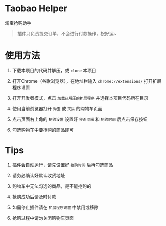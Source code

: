 # Taobao Helper

淘宝抢购助手

> 插件只负责提交订单，不会进行付款操作，祝好运~

# 使用方法

  1. 下载本项目的代码并解压，或 `clone` 本项目

  2. 打开Chrome（谷歌浏览器），在地址栏输入 `chrome://extensions/` 打开扩展程序设置

  3. 打开开发者模式，点击 `加载已解压的扩展程序` 并选择本项目代码所在目录

  4. 使用当前浏览器打开 `淘宝` 或 `天猫` 的购物车页面

  5. 点击页面右上角的 `抢购设置` 设置好 `秒杀间隔` 和 `抢购时间` 后点击保存按钮

  6. 勾选购物车中要抢购的商品即可

# Tips

  1. 插件会自动运行，请先设置好 `抢购时间` 后再勾选商品

  2. 请务必确认好默认收货地址

  3. 购物车中无法勾选的商品，是不能抢购的

  4. 抢购成功后请及时付款

  5. 如需停止插件请在 `扩展程序设置` 中禁用或移除

  6. 抢购过程中请勿关闭购物车页面
